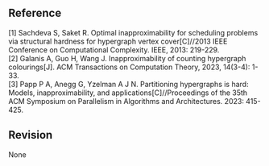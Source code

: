 ## Reference 
[1] Sachdeva S, Saket R. Optimal inapproximability for scheduling problems via structural hardness for hypergraph vertex cover[C]//2013 IEEE Conference on Computational Complexity. IEEE, 2013: 219-229.  
[2] Galanis A, Guo H, Wang J. Inapproximability of counting hypergraph colourings[J]. ACM Transactions on Computation Theory, 2023, 14(3-4): 1-33.  
[3] Papp P A, Anegg G, Yzelman A J N. Partitioning hypergraphs is hard: Models, inapproximability, and applications[C]//Proceedings of the 35th ACM Symposium on Parallelism in Algorithms and Architectures. 2023: 415-425.  

## Revision
None  